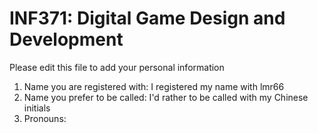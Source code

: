 # INF371: Digital Game Design and Development

Please edit this file to add your personal information
1. Name you are registered with: I registered my name with lmr66
2. Name you prefer to be called: I'd rather to be called with my Chinese initials
3. Pronouns: 
